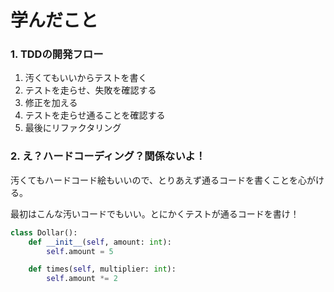 # 学んだこと

### 1. TDDの開発フロー

1. 汚くてもいいからテストを書く
2. テストを走らせ、失敗を確認する
3. 修正を加える
4. テストを走らせ通ることを確認する
5. 最後にリファクタリング

### 2. え？ハードコーディング？関係ないよ！

汚くてもハードコード絵もいいので、とりあえず通るコードを書くことを心がける。

最初はこんな汚いコードでもいい。とにかくテストが通るコードを書け！

```python
class Dollar():
    def __init__(self, amount: int):
        self.amount = 5

    def times(self, multiplier: int):
        self.amount *= 2

```